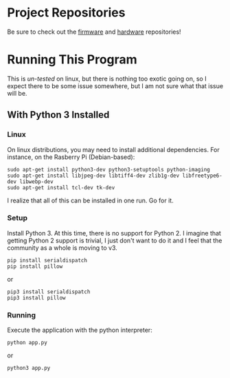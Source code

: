 # Project Repositories #

Be sure to check out the [firmware](https://github.com/slightlynybbled/curve_tracer_firmware) and 
[hardware](https://github.com/slightlynybbled/curve_tracer_hardware) repositories!

# Running This Program #

This is *un-tested* on linux, but there is nothing too exotic going on, so I
expect there to be some issue somewhere, but I am not sure what that issue
will be.

## With Python 3 Installed ##

### Linux ###

On linux distributions, you may need to install additional dependencies.  For
instance, on the Rasberry Pi (Debian-based):

    sudo apt-get install python3-dev python3-setuptools python-imaging
    sudo apt-get install libjpeg-dev libtiff4-dev zlib1g-dev libfreetype6-dev libwebp-dev
    sudo apt-get install tcl-dev tk-dev
    
I realize that all of this can be installed in one run.  Go for it.

### Setup ###

Install Python 3.  At this time, there is no support for Python 2.  I imagine
that getting Python 2 support is trivial, I just don't want to do it and I 
feel that the community as a whole is moving to v3.

    pip install serialdispatch
    pip install pillow
    
or

    pip3 install serialdispatch
    pip3 install pillow
    
### Running ###

Execute the application with the python interpreter:

    python app.py
    
or

    python3 app.py
    

    

